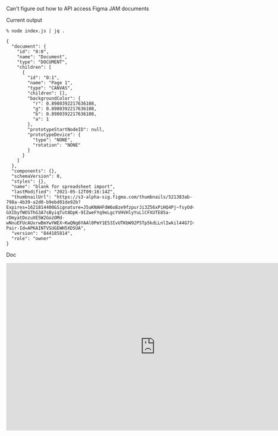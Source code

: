 

Can't figure out how to API access Figma JAM documents 

Current output 

```
% node index.js | jq .   
```

```  
{
  "document": {
    "id": "0:0",
    "name": "Document",
    "type": "DOCUMENT",
    "children": [
      {
        "id": "0:1",
        "name": "Page 1",
        "type": "CANVAS",
        "children": [],
        "backgroundColor": {
          "r": 0.8980392217636108,
          "g": 0.8980392217636108,
          "b": 0.8980392217636108,
          "a": 1
        },
        "prototypeStartNodeID": null,
        "prototypeDevice": {
          "type": "NONE",
          "rotation": "NONE"
        }
      }
    ]
  },
  "components": {},
  "schemaVersion": 0,
  "styles": {},
  "name": "blank for spreadsheet import",
  "lastModified": "2021-05-12T09:16:14Z",
  "thumbnailUrl": "https://s3-alpha-sig.figma.com/thumbnails/521383ab-798a-4b39-a2d0-b9ebd01de92b?Expires=1621814400&Signature=J5uKNAHFdW6oBze9fzpurJi3Z56xPiHQ4Pj~fsyOdvHpaaWnZfdOI1G1t0LrF1aRNvaT7lwybSKRJSoCqWh4YUpM1O1mrD5mdo5JzWcGDz5rEbCvJTVTT-GXIbyfWOSThG3A7sByiqTut8DpK-9IZweFYq9eLgcYVHVHlyYuLlCFXUTE85a-rDmyatDozuXE5W2GozOMd-wNnuEFUcAUxrwBmYwYWEX~KwQNg6YAAl0PmY1E53IvUTKbW92P5Tp5kdLLnlIwkil44G7IvFTxBZmX3vBxvoWraAELxggGTCeBmiVu4D09rt~Vj4pp93fTdE1VInc0eXtq04U1YaFv3Q__&Key-Pair-Id=APKAINTVSUGEWH5XD5UA",
  "version": "844185814",
  "role": "owner"
}
```

Doc 

<iframe style="border: 1px solid rgba(0, 0, 0, 0.1);" width="800" height="450" src="https://www.figma.com/embed?embed_host=share&url=https%3A%2F%2Fwww.figma.com%2Ffile%2FOix3zxIoPPhW9KWEwK45uL%2Fblank-for-spreadsheet-import%3Fnode-id%3D0%253A1" allowfullscreen></iframe>